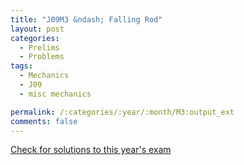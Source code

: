 ```yaml
---
title: "J09M3 &ndash; Falling Rod"
layout: post
categories:
  - Prelims
  - Problems
tags:
  - Mechanics
  - J09
  - misc mechanics

permalink: /:categories/:year/:month/M3:output_ext
comments: false
---
```

<object data="2009J3M.pdf" type="application/pdf" width="100%" height="500"></object>
<div class="message"><a href='https://princetonprelim.com/prelim/22/'>Check for solutions to this year's exam</a></div>